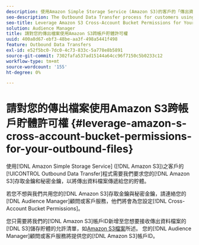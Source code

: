 ```yaml
---
description: 使用Amazon Simple Storage Service (Amazon S3)的客戶的「傳出資料傳輸」程式需要我們要求您的Amazon S3存取金鑰和秘密金鑰，才能將傳出資料檔案傳送至您的貯體。
seo-description: The Outbound Data Transfer process for customers using Amazon Simple Storage Service (Amazon S3) requires us to ask for your Amazon S3 access key and secret key, in order to deliver the outbound data files to your bucket.
seo-title: Leverage Amazon S3 Cross-Account Bucket Permissions for Your Outbound Files
solution: Audience Manager
title: 請對您的傳出檔案使用Amazon S3跨帳戶貯體許可權
uuid: 400a8d67-ebf3-48be-aa3f-498a5441f498
feature: Outbound Data Transfers
exl-id: e52f5bc0-7dc0-4c73-833c-5a778e8b5891
source-git-commit: 7302fafa537ad15144a64cc96f7150c5b0233c12
workflow-type: tm+mt
source-wordcount: '155'
ht-degree: 0%

---
```


# 請對您的傳出檔案使用Amazon S3跨帳戶貯體許可權 {#leverage-amazon-s-cross-account-bucket-permissions-for-your-outbound-files}

使用[!DNL Amazon Simple Storage Service] ([!DNL Amazon S3])之客戶的[!UICONTROL Outbound Data Transfer]程式需要我們要求您的[!DNL Amazon S3]存取金鑰和秘密金鑰，以將傳出資料檔案傳遞給您的貯體。

若您不想與我們共用您的[!DNL Amazon S3]存取金鑰與秘密金鑰，請連絡您的[!DNL Audience Manager]顧問或客戶服務，他們將會為您設定[!DNL Cross-Account Bucket Permissions]。

您只需要將我們的[!DNL Amazon S3]帳戶ID新增至您想要接收傳出資料檔案的[!DNL S3]儲存貯體的允許清單，如[Amazon S3檔案](https://docs.aws.amazon.com/AmazonS3/latest/dev/example-walkthroughs-managing-access-example2.html)所述。 您的[!DNL Audience Manager]顧問或客戶服務將提供您的[!DNL Amazon S3]帳戶ID。
